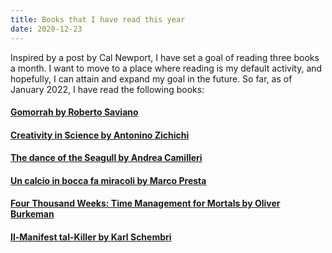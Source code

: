 ```yaml
---
title: Books that I have read this year
date: 2020-12-23
---
```


Inspired by a post by Cal Newport, I have set a goal of reading three books a month. I want to move to a place where reading is my default activity, and hopefully, I can attain and expand my goal in the future.
So far, as of January 2022, I have read the following books:

#### [Gomorrah by Roberto Saviano](https://www.bookdepository.com/Gomorrah-Roberto-Saviano/9781509843886?ref=grid-view&qid=1640152202523&sr=1-1)

#### [Creativity in Science by Antonino Zichichi](https://www.amazon.co.uk/Creativity-Science-International-Zermatt-Symposium/dp/9810240457)

#### [The dance of the Seagull by Andrea Camilleri](https://www.bookdepository.com/Dance-Seagull-Andrea-Camilleri/9781529043907)

#### [Un calcio in bocca fa miracoli by Marco Presta](https://www.amazon.com/calcio-bocca-miracoli-Italian/dp/8806222074)

#### [Four Thousand Weeks: Time Management for Mortals by Oliver Burkeman](https://www.amazon.com/Four-Thousand-Weeks-Management-Mortals/dp/0374159122)

#### [Il-Manifest tal-Killer by Karl Schembri](https://merlinpublishers.com/product/il-manifest-tal-killer/)
